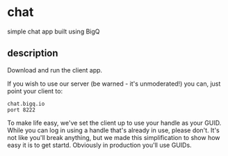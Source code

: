# chat
simple chat app built using BigQ

## description
Download and run the client app.  

If you wish to use our server (be warned - it's unmoderated!) you can, just point your client to:

```
chat.bigq.io 
port 8222
```

To make life easy, we've set the client up to use your handle as your GUID.  While you can log in using a handle that's already in use, please don't.  It's not like you'll break anything, but we made this simplification to show how easy it is to get startd.  Obviously in production you'll use GUIDs.
